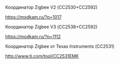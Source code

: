 Координатор Zigbee V2 (СС2530+CC2592)

https://modkam.ru/?p=1017

Координатор Zigbee V3 (СС2538+CC2592)

https://modkam.ru/?p=1112

Координатор Zigbee от Texas Instruments (СС2531)

http://www.ti.com/tool/CC2531EMK
